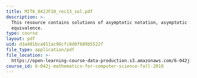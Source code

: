 ```yaml
---
title: MIT6_042JF10_rec13_sol.pdf
description: >-
  This resource contains solutions of asymptotic notation, asymptotic
  equivalence. 
type: course
layout: pdf
uid: d3a401bca011ac96cfc8d0f689b5522f
file_type: application/pdf
file_location: >-
  https://open-learning-course-data-production.s3.amazonaws.com/6-042j-mathematics-for-computer-science-fall-2010/d3a401bca011ac96cfc8d0f689b5522f_MIT6_042JF10_rec13_sol.pdf
course_id: 6-042j-mathematics-for-computer-science-fall-2010
---
```

